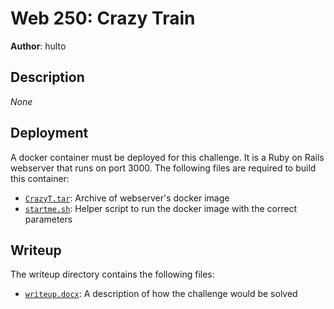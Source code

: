 # Web 250: Crazy Train
**Author**: hulto

## Description
_None_

## Deployment
A docker container must be deployed for this challenge. It is a Ruby on Rails
webserver that runs on port 3000. The following files are required to build
this container:
- [`CrazyT.tar`](./CrazyT.tar): Archive of webserver's docker image
- [`startme.sh`](./startme.sh): Helper script to run the docker image with the
  correct parameters

## Writeup
The writeup directory contains the following files:
- [`writeup.docx`](./writeup/writeup.docx): A description of how the challenge
would be solved